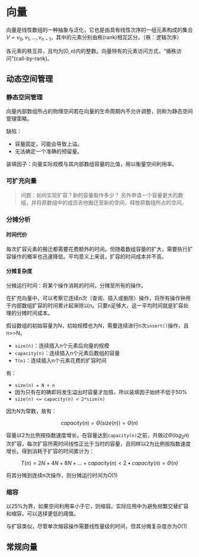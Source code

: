 # 向量

向量是线性数组的一种抽象与泛化，它也是由具有线性次序的一组元素构成的集合$V = {v_0,v_1,...,v_{n-1}}$，其中的元素分别由秩(rank)相互区分。（秩：逻辑次序）

各元素的秩互异，且均为$[0,n)$内的整数。向量特有的元素访问方式，“循秩访问”(call-by-rank)。

## 动态空间管理

### 静态空间管理

向量内部数组所占的物理空间若在向量的生命周期内不允许调整，则称为静态空间管理策略。

缺陷：

- 容量固定，可能会导致上溢。
- 无法确定一个准确的预留量。

装填因子：向量实际规模与其内部数组容量的比值，用以衡量空间利用率。

### 可扩充向量

> 问题：如何实现扩容？新的容量取作多少？
另外申请一个容量更大的数组，并将原数组中的成员吉他搬迁至新的空间，释放原数组所占的空间。

### 分摊分析

#### 时间代价

每次扩容元素的搬迁都需要花费额外的时间。但随着数组容量的扩大，需要执行扩容操作的概率也迅速降低。平均意义上来说，扩容的时间成本并不高。

#### 分摊复杂度

分摊运行时间：将某个操作消耗的时间，分摊至所有的操作。

在扩充向量中，可以考察它连续n次（查询、插入或删除）操作，将所有操作钟用于内部数组扩容的时间累计起来除以n。只要n足够大，这一平均时间就是扩容处理的分摊时间成本。

假设数组的初始容量为N，初始规模也为N，需要连续进行n次`insert()`操作，且n>>N。

- `size(n)`：连续插入n个元素后向量的规模
- `capacity(n)`：连续插入n个元素后数组的容量
- `T(n)`：连续插入n个元素花费的扩容时间

有：

- `size(n) = N + n`
- 因为只有在的确即将发生溢出时容量才加倍，所以装填因子始终不低于50%
- `size(n) <= capacity(n) < 2*size(n)`

因为N为常数，故有：

$$capacity(n) = \Theta(size(n)) = \Theta(n)$$

容量以2为比例按指数速度增长，在容量达到`capacity(n)`之前，共做过$\Theta(log_2n)$次扩容，每次扩容所需时间线性正比于当时的容量，且同样以2为比例按指数速度增长。得到消耗于扩容的时间累计为：

$$T(n) = 2N + 4N + 8N + ... + capacity(n) < 2\bullet capacity(n) = \Theta(n)$$

将其分摊到连续n次操作，则分摊运行时间为$O(1)$

### 缩容

以25%为界，如果空间利用率小于它，则缩容。实际应用中为避免频繁交替扩容和缩容，可以选择更低的阈值。

与扩容类似，尽管单次缩容操作需要线性量级的时间，但其分摊复杂度亦为$O(1)$

## 常规向量
